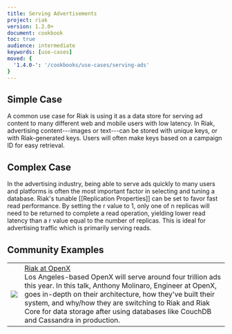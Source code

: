 ```yaml
---
title: Serving Advertisements
project: riak
version: 1.2.0+
document: cookbook
toc: true
audience: intermediate
keywords: [use-cases]
moved: {
  '1.4.0-': '/cookbooks/use-cases/serving-ads'
}
---
```


## Simple Case

A common use case for Riak is using it as a data store for serving ad content to many different web and mobile users with low latency. In Riak, advertising content---images or text---can be stored with unique keys, or with Riak-generated keys. Users will often make keys based on a campaign ID for easy retrieval.

## Complex Case

In the advertising industry, being able to serve ads quickly to many users and platforms is often the most important factor in selecting and tuning a database. Riak's tunable [[Replication Properties]] can be set to favor fast read performance. By setting the r value to 1, only one of n replicas will need to be returned to complete a read operation, yielding lower read latency than a r value equal to the number of replicas. This is ideal for advertising traffic which is primarily serving reads.

## Community Examples

<table class="links">
  <tr>
    <td><a href="http://player.vimeo.com/video/49775483" target="_blank" title="Riak at OpenX"><img src="http://b.vimeocdn.com/ts/343/417/343417336_960.jpg"/></a>
    </td>
    <td><a href="http://player.vimeo.com/video/49775483" target="_blank" title="Riak at OpenX">Riak at OpenX</a>
    <br>
    Los Angeles-based OpenX will serve around four trillion ads this year. In this talk, Anthony Molinaro, Engineer at OpenX, goes in-depth on their architecture, how they've built their system, and why/how they are switching to Riak and Riak Core for data storage after using databases like CouchDB and Cassandra in production.
    </td>
  </tr>
</table>
